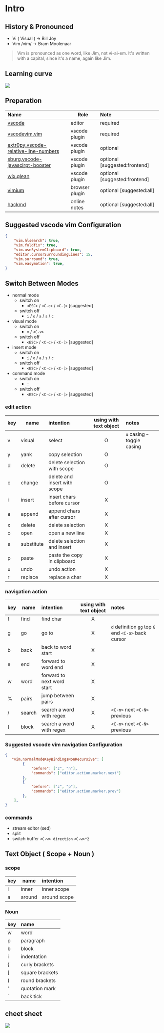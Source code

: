 # Intro

## History & Pronounced

- Vi ( Visual ) -> Bill Joy 
- Vim /vim/ -> Bram Moolenaar

> Vim is pronounced as one word, like Jim, not vi-ai-em.  It's written with a
    capital, since it's a name, again like Jim.
    
## Learning curve
    
![](https://i.imgur.com/jVDzsME.png)


## Preparation


| Name                                                                                                                             | Role           | Note                          |
| :------------------------------------------------------------------------------------------------------------------------------- | -------------- | :---------------------------- |
| [vscode](https://code.visualstudio.com/)                                                                                         | editor         | required                      |
| [vscodevim.vim](https://marketplace.visualstudio.com/items?itemName=vscodevim.vim)                                               | vscode plugin  | required                      |
| [extr0py.vscode-relative-line-numbers](https://marketplace.visualstudio.com/items?itemName=extr0py.vscode-relative-line-numbers) | vscode plugin  | optional                      |
| [sburg.vscode-javascirpt-booster](https://marketplace.visualstudio.com/items?itemName=sburg.vscode-javascript-booster)           | vscode plugin  | optional [suggested:frontend] |
| [wix.glean](https://marketplace.visualstudio.com/items?itemName=wix.glean)                                                       | vscode plugin  | optional [suggested:frontend] |
| [vimium](https://chrome.google.com/webstore/detail/vimium/dbepggeogbaibhgnhhndojpepiihcmeb)                                      | browser plugin | optional [suggested:all]      |
| [hackmd](https://hackmd.io)                                                                                                      | online notes   | optional [suggested:all]      |


## Suggested vscode vim Configuration
```json
{
	"vim.hlsearch": true,
	"vim.foldfix": true,
	"vim.useSystemClipboard": true,
	"editor.cursorSurroundingLines": 15, 
	"vim.surround": true,
	"vim.easymotion": true,
}
```

## Switch Between Modes

- normal mode
  - switch on
      - `<ESC>` / `<C-c>` / `<C-[>` [suggested]
  - switch off
      - `i` / `o` / `a` / `s` / `c`
- visual mode
  - switch on
      - `v` / `<C-v>`
  - switch off
      - `<ESC>` / `<C-c>` / `<C-[>` [suggested]
- insert mode
  - switch on 
      - `i` / `o` / `a` / `s` / `c`
  - switch off
      - `<ESC>` / `<C-c>` / `<C-[>` [suggested]
- command mode
  - switch on 
      - `:`
  - switch off
      - `<ESC>` / `<C-c>` / `<C-[>` [suggested]
      

### edit action

| key | name       | intention                    | using with text object | notes                        |
| --- | ---------- | :--------------------------- | :--------------------: | :--------------------------- |
| v   | visual     | select                       |           O            | `u` casing `~` toggle casing |
| y   | yank       | copy selection               |           O            |                              |
| d   | delete     | delete selection with scope  |           O            |                              |
| c   | change     | delete and insert with scope |           O            |                              |
| i   | insert     | insert chars before cursor   |           X            |                              |
| a   | append     | append chars after cursor    |           X            |                              |
| x   | delete     | delete selection             |           X            |                              |
| o   | open       | open a new line              |           X            |                              |
| s   | substitute | delete selection and insert  |           X            |                              |
| p   | paste      | paste the copy in clipboard  |           X            |                              |
| u   | undo       | undo action                  |           X            |                              |
| r   | replace    | replace a char               |           X            |                              |

### navigation action 

| key | name   | intention                  | using with text object | notes                                               |
| --- | ------ | :------------------------- | :--------------------: | :-------------------------------------------------- |
| f   | find   | find char                  |           X            |                                                     |
| g   | go     | go to                      |           X            | `d` definition `gg` top `G` end `<C-o>` back cursor |
| b   | back   | back to word start         |           X            |                                                     |
| e   | end    | forward to word end        |           X            |                                                     |
| w   | word   | forward to next word start |           X            |                                                     |
| %   | pairs  | jump between pairs         |           X            |                                                     |
| /   | search | search a word with regex   |           X            | `<C-n>` next `<C-N>` previous                       |
| {   | block  | search a word with regex   |           X            | `<C-n>` next `<C-N>` previous                       |


### Suggested vscode vim navigation Configuration
```json
{
   "vim.normalModeKeyBindingsNonRecursive": [
        {
            "before": ["z", "n"],
            "commands": ["editor.action.marker.next"]
        },
        {
            "before": ["z", "p"],
            "commands": ["editor.action.marker.prev"]
        },
    ], 
}
```

### commands

- stream editor (sed)
- split
- switch buffer `<C-w> direction` `<C-w>*2`


## Text Object ( Scope + Noun )

### scope

| key | name   | intention    |
| --- | ------ | :----------- |
| i   | inner  | inner scope  |
| a   | around | around scope |


### Noun

| key | name            |
| --- | :-------------- |
| w   | word            |
| p   | paragraph       |
| b   | block           |
| i   | indentation     |
| {   | curly brackets  |
| [   | square brackets |
| (   | round brackets  |
| '   | quotation mark  |
| `   | back tick       |


## cheet sheet
![](https://external-preview.redd.it/YR2lVxHjzKwIIoRqFeusj3182IxUILqM2zjMSI0g654.png?auto=webp&s=f4202aed992ff7223a513e67047ca33b9f41bbc8)